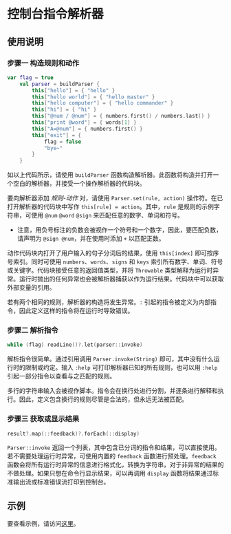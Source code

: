 # 控制台指令解析器

## 使用说明

### 步骤一 构造规则和动作

```kotlin
var flag = true
	val parser = buildParser {
		this["hello"] = { "hello" }
		this["hello world"] = { "hello master" }
		this["hello computer"] = { "hello commander" }
		this["hi"] = { "hi" }
		this["@num / @num"] = { numbers.first() / numbers.last() }
		this["print @word"] = { words[1] }
		this["A=@num"] = { numbers.first() }
		this["exit"] = {
			flag = false
			"bye~"
		}
	}
```

如以上代码所示，请使用 `buildParser` 函数构造解析器。此函数将构造并打开一个空白的解析器，并接受一个操作解析器的代码块。

要向解析器添加 *规则-动作* 对，请使用 `Parser.set(rule, action)` 操作符。在已打开解析器的代码块中写作 `this[rule] = action`。其中，`rule` 是规则的示例字符串，可使用 `@num` `@word` `@sign` 来匹配任意的数字、单词和符号。

* 注意，用负号标注的负数会被视作一个符号和一个数字，因此，要匹配负数，请声明为 `@sign @num`，并在使用时添加 `+` 以匹配正数。

动作代码块内打开了用户输入的句子分词后的结果，使用 `this[index]` 即可按序号索引。同时可使用 `numbers`、`words`、`signs` 和 `keys` 索引所有数字、单词、符号或关键字。代码块接受任意的返回值类型，并将 `Throwable` 类型解释为运行时异常。运行时抛出的任何异常也会被解析器捕获以作为运行结果。代码块中可以获取外部变量的引用。

若有两个相同的规则，解析器的构造将发生异常。`:` 引起的指令被定义为内部指令，因此定义这样的指令将在运行时导致错误。

### 步骤二 解析指令

```kotlin
while (flag) readLine()?.let(parser::invoke)
```

解析指令很简单。通过引用调用 `Parser.invoke(String)` 即可，其中没有什么运行时的限制或约定。输入 `:help` 可打印解析器已知的所有规则，也可以用 `:help` 引起一部分指令以查看与之匹配的规则。

多行的字符串输入会被视作脚本。指令会在换行处进行分割，并逐条进行解释和执行。因此，定义包含换行的规则尽管是合法的，但永远无法被匹配。

### 步骤三 获取或显示结果

```kotlin
result?.map(::feedback)?.forEach(::display)
```

`Parser::invoke` 返回一个列表，其中包含已分词的指令和结果，可以直接使用。若不需要处理运行时异常，可使用内置的 `feedback` 函数进行预处理。`feedback` 函数会将所有运行时异常的信息进行格式化，转换为字符串，对于非异常的结果的不做处理。如果只想在命令行显示结果，可以再调用 `display` 函数将结果通过标准输出流或标准错误流打印到控制台。

## 示例

要查看示例，请访问[这里](src/test/kotlin/ParserTest.kt)。
